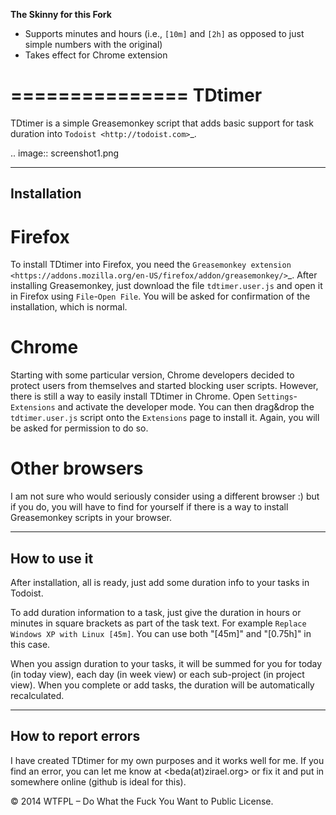 **The Skinny for this Fork**

* Supports minutes and hours (i.e., `[10m]` and `[2h]` as opposed to just simple numbers with the original)
* Takes effect for Chrome extension

===============
TDtimer
===============

TDtimer is a simple Greasemonkey script that adds basic support for task
duration into `Todoist <http://todoist.com>`_.

.. image:: screenshot1.png

---------------
Installation
---------------

Firefox
=========

To install TDtimer into Firefox, you need the `Greasemonkey extension 
<https://addons.mozilla.org/en-US/firefox/addon/greasemonkey/>`_. After
installing Greasemonkey, just download the file ``tdtimer.user.js`` and open
it in Firefox using ``File``-``Open File``. You will be asked for confirmation
of the installation, which is normal.

Chrome
========

Starting with some particular version, Chrome developers decided to protect
users from themselves and started blocking user scripts. However, there is still
a way to easily install TDtimer in Chrome. Open ``Settings``-``Extensions`` and
activate the developer mode. You can then drag&drop the ``tdtimer.user.js`` script
onto the ``Extensions`` page to install it. Again, you will be asked for
permission to do so.

Other browsers
================

I am not sure who would seriously consider using a different browser :) but if
you do, you will have to find for yourself if there is a way to install
Greasemonkey scripts in your browser.


---------------
How to use it 
---------------

After installation, all is ready, just add some duration info to your tasks
in Todoist.

To add duration information to a task, just give the duration in hours or minutes in
square brackets as part of the task text. For example ``Replace Windows XP with
Linux [45m]``. You can use both "[45m]" and "[0.75h]" in this case.

When you assign duration to your tasks, it will be summed for you for today
(in today view), each day (in week view) or each sub-project (in project view).
When you complete or add tasks, the duration will be automatically recalculated.

-----------------------
How to report errors
-----------------------

I have created TDtimer for my own purposes and it works well for me. If you find
an error, you can let me know at <beda(at)zirael.org> or fix it and put in 
somewhere online (github is ideal for this).

© 2014 WTFPL – Do What the Fuck You Want to Public License.
